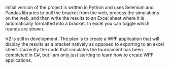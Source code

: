 Initial version of the project is written in Python and uses Selenium and Pandas libraries to pull the bracket from the web, process the simulations on the web, 
and then write the results to an Excel sheet where it is automatically formatted into a bracket. In excel you can toggle which rounds are shown.

V2 is still in development. The plan is to create a WPF application that will display the results as a bracket natively as opposed to exporting to an excel sheet. 
Currently the code that simulates the tournament has been completed in C#, but I am only just starting to learn how to create WPF applications.
